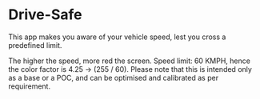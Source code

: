 # Drive-Safe
This app makes you aware of your vehicle speed, lest you cross a predefined limit.

The higher the speed, more red the screen. 
Speed limit: 60 KMPH, hence the color factor is 4.25 -> (255 / 60).
Please note that this is intended only as a base or a POC, and can be optimised and calibrated as per requirement. 
